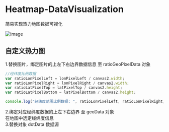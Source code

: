 # Heatmap-DataVisualization
简易实现热力地图数据可视化     

![image](https://user-images.githubusercontent.com/64928288/166636707-f0cc90bd-64fa-4390-9bca-fd835d480e94.png)      
## 自定义热力图
1.替换图片，绑定图片的上左下右边界数据信息 至 ratioGeoPixelData 对象
```js
//经纬度比例数据
var ratioLonPixelLeft = lonPixelLeft / canvas2.width;
var ratioLonPixelRight = lonPixelRight / canvas2.width;
var ratioLatPixelTop = latPixelTop / canvas2.height;
var ratioLatPixelBottom = latPixelBottom / canvas2.height;

console.log("经纬度范围比例数据: ", ratioLonPixelLeft, ratioLonPixelRight, ratioLatPixelTop, ratioLatPixelBottom);
```
2.绑定对应经纬度数据的上左下右边界 至 geoData 对象   
在地图中选定经纬度信息   
3.替换对象 dotData 数据源   
